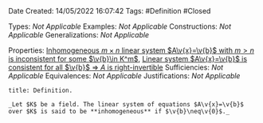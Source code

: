 <br />
<br />

Date Created: 14/05/2022 16:07:42
Tags: #Definition #Closed

Types: _Not Applicable_
Examples: _Not Applicable_
Constructions: _Not Applicable_
Generalizations: _Not Applicable_

Properties: [Inhomogeneous $m\times n$ linear system $A\v{x}=\v{b}$ with $m>n$ is inconsistent for some $\v{b}\in K^m$](Inhomogeneous%20linear%20system%20with%20more%20equations%20than%20unknowns%20is%20inconsistent%20for%20some%20constant%20terms.md), [Linear system $A\v{x}=\v{b}$ is consistent for all $\v{b}$ $\Rightarrow$ $A$ is right-invertible](Linear%20system%20is%20consistent%20for%20all%20constants%20implies%20coefficient%20matrix%20right-invertible.md)
Sufficiencies: _Not Applicable_
Equivalences: _Not Applicable_
Justifications: _Not Applicable_

``` ad-Definition
title: Definition.

_Let $K$ be a field. The linear system of equations $A\v{x}=\v{b}$ over $K$ is said to be **inhomogeneous** if $\v{b}\neq\v{0}$._

```
